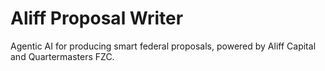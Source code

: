 # Aliff Proposal Writer
Agentic AI for producing smart federal proposals, powered by Aliff Capital and Quartermasters FZC.
